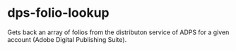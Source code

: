 dps-folio-lookup
================

Gets back an array of folios from the distributon service of ADPS for a given account (Adobe Digital Publishing Suite).
